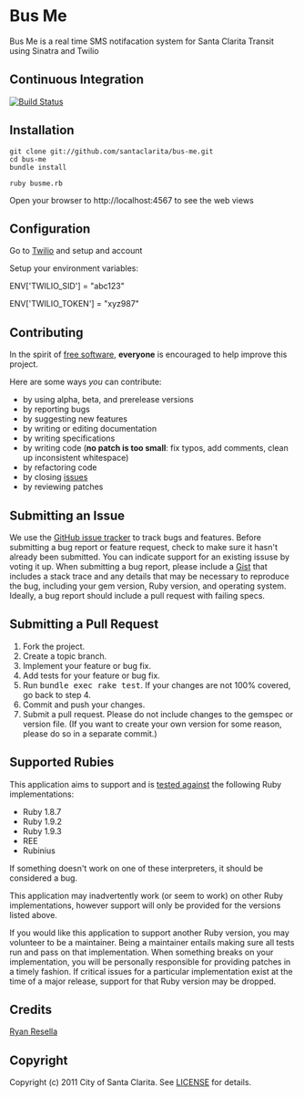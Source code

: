 # Bus Me

Bus Me is a real time SMS notifacation system for Santa Clarita Transit using Sinatra and Twilio

## Continuous Integration
[![Build Status](https://secure.travis-ci.org/SantaClarita/bus-me.png)](http://travis-ci.org/santa-clarita/bus-me)

## Installation
    git clone git://github.com/santaclarita/bus-me.git
    cd bus-me
    bundle install

    ruby busme.rb

Open your browser to http://localhost:4567 to see the web views

## Configuration
Go to [Twilio](http://www.twilio.com) and setup and account

Setup your environment variables:

ENV['TWILIO_SID'] = "abc123"

ENV['TWILIO_TOKEN'] = "xyz987"


## Contributing
In the spirit of [free software][free-sw], **everyone** is encouraged to help improve this project.

[free-sw]: http://www.fsf.org/licensing/essays/free-sw.html

Here are some ways *you* can contribute:

* by using alpha, beta, and prerelease versions
* by reporting bugs
* by suggesting new features
* by writing or editing documentation
* by writing specifications
* by writing code (**no patch is too small**: fix typos, add comments, clean up inconsistent whitespace)
* by refactoring code
* by closing [issues][issues]
* by reviewing patches

[issues]: https://github.com/santaclarita/bus-me/issues

## Submitting an Issue
We use the [GitHub issue tracker][issues] to track bugs and features. Before
submitting a bug report or feature request, check to make sure it hasn't
already been submitted. You can indicate support for an existing issuse by
voting it up. When submitting a bug report, please include a [Gist][gist] that
includes a stack trace and any details that may be necessary to reproduce the
bug, including your gem version, Ruby version, and operating system. Ideally, a
bug report should include a pull request with failing specs.

[gist]: https://gist.github.com/

## Submitting a Pull Request
1. Fork the project.
2. Create a topic branch.
3. Implement your feature or bug fix.
4. Add tests for your feature or bug fix.
5. Run <tt>bundle exec rake test</tt>. If your changes are not 100% covered, go back to step 4.
6. Commit and push your changes.
7. Submit a pull request. Please do not include changes to the gemspec or version file. (If you want to create your own version for some reason, please do so in a separate commit.)

## Supported Rubies
This application aims to support and is [tested
against](http://travis-ci.org/santaclarita/bus-me) the following Ruby
implementations:

* Ruby 1.8.7
* Ruby 1.9.2
* Ruby 1.9.3
* REE
* Rubinius

If something doesn't work on one of these interpreters, it should be considered
a bug.

This application may inadvertently work (or seem to work) on other Ruby
implementations, however support will only be provided for the versions listed
above.

If you would like this application to support another Ruby version, you may
volunteer to be a maintainer. Being a maintainer entails making sure all tests
run and pass on that implementation. When something breaks on your
implementation, you will be personally responsible for providing patches in a
timely fashion. If critical issues for a particular implementation exist at the
time of a major release, support for that Ruby version may be dropped.


## Credits

[Ryan Resella](http://www.github.com/ryanatwork)

## Copyright
Copyright (c) 2011 City of Santa Clarita.
See [LICENSE](https://github.com/santaclarita/bus-me/blob/master/LICENSE.mkd) for details.
